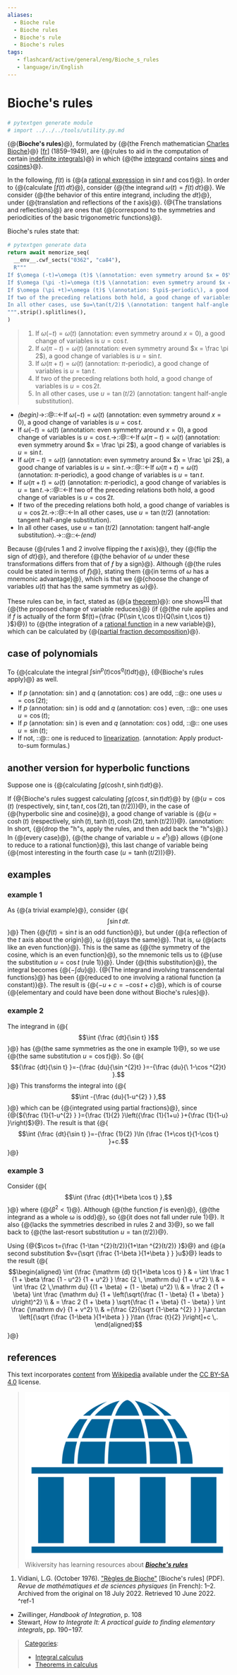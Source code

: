 ```yaml
---
aliases:
  - Bioche rule
  - Bioche rules
  - Bioche's rule
  - Bioche's rules
tags:
   - flashcard/active/general/eng/Bioche_s_rules
   - language/in/English
---
```


# Bioche's rules

```Python
# pytextgen generate module
# import ../../../tools/utility.py.md
```

<!-- | ![](../../archives/Wikimedia%20Commons/Text%20document%20with%20red%20question%20mark.svg) | This article includes a [list of references](https://en.wikipedia.org/wiki/Wikipedia:Citing%20sources), [related reading](https://en.wikipedia.org/wiki/Wikipedia:Further%20reading), or [external links](https://en.wikipedia.org/wiki/Wikipedia:External%20links), __but its sources remain unclear because it lacks [inline citations](https://en.wikipedia.org/wiki/Wikipedia:Citing%20sources#Inline_citations)__. Please help [improve](https://en.wikipedia.org/wiki/Wikipedia:WikiProject%20Reliability) this article by [introducing](https://en.wikipedia.org/wiki/Wikipedia:When%20to%20cite) more precise citations. _\(June 2022\)__\([Learn how and when to remove this message](https://en.wikipedia.org/wiki/Help:Maintenance%20template%20removal)\)_ | -->

{@{__Bioche's rules__}@}, formulated by {@{the French mathematician [Charles Bioche](Charles%20Bioche.md)}@} \[[fr](../fra/Charles%20Bioche.md)\] \(1859–1949\), are {@{rules to aid in the computation of certain [indefinite integrals](indefinite%20integral.md)}@} in which {@{the [integrand](integrand.md#terminology%20and%20notation) contains [sines](sine.md) and [cosines](cosine.md)}@}. <!--SR:!2025-10-20,82,349!2025-10-15,77,349!2025-10-22,84,349!2025-10-13,75,349-->

In the following, $f(t)$ is {@{a [rational expression](rational%20function.md) in $\sin t$ and $\cos t$}@}. In order to {@{calculate $\int f(t)\,dt$}@}, consider {@{the integrand $\omega (t)=f(t)\,dt$}@}. We consider {@{the behavior of this entire integrand, including the $dt$}@}, under {@{translation and reflections of the _t_ axis}@}. {@{The translations and reflections}@} are ones that {@{correspond to the symmetries and periodicities of the basic trigonometric functions}@}. <!--SR:!2026-12-26,688,330!2028-08-09,1165,350!2025-10-12,76,349!2025-10-16,78,349!2025-10-23,85,349!2025-10-18,80,349!2025-10-23,85,349-->

Bioche's rules state that:

```Python
# pytextgen generate data
return await memorize_seq(
  __env__.cwf_sects("0362", "ca84"),
  R"""
If $\omega (-t)=\omega (t)$ \(annotation: even symmetry around $x = 0$\), a good change of variables is $u=\cos t$.
If $\omega (\pi -t)=\omega (t)$ \(annotation: even symmetry around $x = \frac \pi 2$\), a good change of variables is $u=\sin t$.
If $\omega (\pi +t)=\omega (t)$ \(annotation: $\pi$-periodic\), a good change of variables is $u=\tan t$.
If two of the preceding relations both hold, a good change of variables is $u=\cos 2t$.
In all other cases, use $u=\tan(t/2)$ \(annotation: tangent half-angle substitution\).
""".strip().splitlines(),
)
```

<!--pytextgen generate section="0362"--><!-- The following content is generated at 2025-07-05T20:07:58.018509+08:00. Any edits will be overridden! -->

> 1. If $\omega (-t)=\omega (t)$ \(annotation: even symmetry around $x = 0$\), a good change of variables is $u=\cos t$.
> 2. If $\omega (\pi -t)=\omega (t)$ \(annotation: even symmetry around $x = \frac \pi 2$\), a good change of variables is $u=\sin t$.
> 3. If $\omega (\pi +t)=\omega (t)$ \(annotation: $\pi$-periodic\), a good change of variables is $u=\tan t$.
> 4. If two of the preceding relations both hold, a good change of variables is $u=\cos 2t$.
> 5. In all other cases, use $u=\tan(t/2)$ \(annotation: tangent half-angle substitution\).

<!--/pytextgen-->

<!--pytextgen generate section="ca84"--><!-- The following content is generated at 2025-07-05T20:07:58.075023+08:00. Any edits will be overridden! -->

- _(begin)_→::@::←If $\omega (-t)=\omega (t)$ \(annotation: even symmetry around $x = 0$\), a good change of variables is $u=\cos t$. <!--SR:!2026-03-10,392,270!2029-01-30,1295,350-->
- If $\omega (-t)=\omega (t)$ \(annotation: even symmetry around $x = 0$\), a good change of variables is $u=\cos t$.→::@::←If $\omega (\pi -t)=\omega (t)$ \(annotation: even symmetry around $x = \frac \pi 2$\), a good change of variables is $u=\sin t$. <!--SR:!2027-02-13,677,290!2027-08-18,846,310-->
- If $\omega (\pi -t)=\omega (t)$ \(annotation: even symmetry around $x = \frac \pi 2$\), a good change of variables is $u=\sin t$.→::@::←If $\omega (\pi +t)=\omega (t)$ \(annotation: $\pi$-periodic\), a good change of variables is $u=\tan t$. <!--SR:!2026-11-29,601,310!2025-11-26,223,290-->
- If $\omega (\pi +t)=\omega (t)$ \(annotation: $\pi$-periodic\), a good change of variables is $u=\tan t$.→::@::←If two of the preceding relations both hold, a good change of variables is $u=\cos 2t$. <!--SR:!2025-12-09,347,290!2029-02-18,1311,350-->
- If two of the preceding relations both hold, a good change of variables is $u=\cos 2t$.→::@::←In all other cases, use $u=\tan(t/2)$ \(annotation: tangent half-angle substitution\). <!--SR:!2027-10-18,902,330!2025-12-18,351,290-->
- In all other cases, use $u=\tan(t/2)$ \(annotation: tangent half-angle substitution\).→::@::←_(end)_ <!--SR:!2027-09-14,892,330!2026-11-18,607,310-->

<!--/pytextgen-->

Because {@{rules 1 and 2 involve flipping the _t_ axis}@}, they {@{flip the sign of _dt_}@}, and therefore {@{the behavior of _ω_ under these transformations differs from that of _ƒ_ by a sign}@}. Although {@{the rules could be stated in terms of _ƒ_}@}, stating them {@{in terms of _ω_ has a mnemonic advantage}@}, which is that we {@{choose the change of variables _u_\(_t_\) that has the same symmetry as _ω_}@}. <!--SR:!2025-10-20,82,349!2025-10-16,78,349!2025-10-12,74,349!2025-10-21,83,349!2025-10-20,82,349!2025-10-23,85,349-->

These rules can be, in fact, stated as {@{a [theorem](theorem.md)}@}: one shows<sup>[\[1\]](#^ref-1)</sup> that {@{the proposed change of variable reduces}@} \(if {@{the rule applies and if _f_ is actually of the form $f(t)={\frac {P(\sin t,\cos t)}{Q(\sin t,\cos t)} }$}@}\) to {@{the integration of a [rational function](rational%20function.md) in a new variable}@}, which can be calculated by {@{[partial fraction decomposition](partial%20fraction%20decomposition.md)}@}. <!--SR:!2025-10-20,82,349!2025-10-15,77,349!2025-10-12,74,349!2025-10-20,82,349!2025-10-21,83,349-->

## case of polynomials

To {@{calculate the integral $\int \sin ^{p}(t)\cos ^{q}(t)dt$}@}, {@{Bioche's rules apply}@} as well. <!--SR:!2025-10-21,83,349!2025-10-20,82,349-->

- If _p_ \(annotation: $\sin$\) and _q_ \(annotation: $\cos$\) are odd, ::@:: one uses $u=\cos(2t)$; <!--SR:!2025-10-22,84,349!2025-10-11,75,349-->
- If _p_ \(annotation: $\sin$\) is odd and _q_ \(annotation: $\cos$\) even, ::@:: one uses $u=\cos(t)$; <!--SR:!2025-10-19,81,349!2025-10-22,84,349-->
- If _p_ \(annotation: $\sin$\) is even and _q_ \(annotation: $\cos$\) odd, ::@:: one uses $u=\sin(t)$; <!--SR:!2025-10-15,77,349!2025-10-13,75,349-->
- If not, ::@:: one is reduced to [linearization](linearization.md). \(annotation: Apply product-to-sum formulas.\) <!--SR:!2025-10-23,85,349!2025-10-15,77,349-->

## another version for hyperbolic functions

Suppose one is {@{calculating $\int g(\cosh t,\sinh t)dt$}@}. <!--SR:!2025-10-21,83,349-->

If {@{Bioche's rules suggest calculating $\int g(\cos t,\sin t)dt$}@} by {@{$u=\cos(t)$ \(respectively, $\sin t,\tan t,\cos(2t),\tan(t/2)$\)}@}, in the case of {@{hyperbolic sine and cosine}@}, a good change of variable is {@{$u=\cosh(t)$ \(respectively, $\sinh(t),\tanh(t),\cosh(2t),\tanh(t/2)$\)}@}. \(annotation: In short, {@{drop the "h"s, apply the rules, and then add back the "h"s}@}.\) In {@{every case}@}, {@{the change of variable $u=e^{t}$}@} allows {@{one to reduce to a rational function}@}, this last change of variable being {@{most interesting in the fourth case \($u=\tanh(t/2)$\)}@}. <!--SR:!2025-10-21,83,349!2025-10-22,84,349!2025-10-20,82,349!2025-10-18,80,349!2025-10-21,83,349!2025-10-19,81,349!2025-10-23,85,349!2025-10-13,75,349!2025-10-14,76,349-->

## examples

### example 1

As {@{a trivial example}@}, consider {@{$$\int \sin t\,dt.$$}@} Then {@{$f(t)=\sin t$ is an odd function}@}, but under {@{a reflection of the _t_ axis about the origin}@}, ω {@{stays the same}@}. That is, ω {@{acts like an even function}@}. This is the same as {@{the symmetry of the cosine, which is an even function}@}, so the mnemonic tells us to {@{use the substitution $u=\cos t$ \(rule 1\)}@}. Under {@{this substitution}@}, the integral becomes {@{$-\int du$}@}. {@{The integrand involving transcendental functions}@} has been {@{reduced to one involving a rational function \(a constant\)}@}. The result is {@{$-u+c=-\cos t+c$}@}, which is of course {@{elementary and could have been done without Bioche's rules}@}. <!--SR:!2025-10-19,81,349!2025-10-19,81,349!2025-10-23,85,349!2025-10-18,80,349!2025-10-18,80,349!2025-10-20,82,349!2025-10-14,76,349!2025-10-16,78,349!2025-10-23,85,349!2025-10-22,84,349!2025-10-12,74,349!2025-10-13,75,349!2025-10-23,85,349!2025-10-22,84,349-->

### example 2

The integrand in {@{$$\int {\frac {dt}{\sin t} }$$}@} has {@{the same symmetries as the one in example 1}@}, so we use {@{the same substitution $u=\cos t$}@}. So {@{$${\frac {dt}{\sin t} }=-{\frac {du}{\sin ^{2}t} }=-{\frac {du}{\ 1-\cos ^{2}t} }.$$}@} This transforms the integral into {@{$$\int -{\frac {du}{1-u^{2} } },$$}@} which can be {@{integrated using partial fractions}@}, since {@{${\frac {1}{1-u^{2} } }={\frac {1}{2} }\left({\frac {1}{1+u} }+{\frac {1}{1-u} }\right)$}@}. The result is that {@{$$\int {\frac {dt}{\sin t} }=-{\frac {1}{2} }\ln {\frac {1+\cos t}{1-\cos t} }+c.$$}@} <!--SR:!2025-10-21,83,349!2025-10-22,84,349!2025-10-14,76,349!2025-10-11,75,349!2025-10-17,79,349!2025-10-18,80,349!2025-10-14,76,349!2025-10-19,81,349-->

### example 3

Consider {@{$$\int {\frac {dt}{1+\beta \cos t} },$$}@} where {@{$\beta ^{2}<1$}@}. Although {@{the function _f_ is even}@}, {@{the integrand as a whole ω is odd}@}, so {@{it does not fall under rule 1}@}. It also {@{lacks the symmetries described in rules 2 and 3}@}, so we fall back to {@{the last-resort substitution $u=\tan(t/2)$}@}. <!--SR:!2025-10-22,84,349!2025-10-22,84,349!2025-10-21,83,349!2025-10-23,85,349!2025-10-16,78,349!2025-10-17,79,349!2025-10-17,79,349-->

Using {@{$\cos t={\frac {1-\tan ^{2}(t/2)}{1+\tan ^{2}(t/2)} }$}@} and {@{a second substitution $v={\sqrt {\frac {1-\beta }{1+\beta } } }u$}@} leads to the result {@{$$\begin{aligned} \int {\frac {\mathrm {d} t}{1+\beta \cos t} } & = \int \frac 1 {1 + \beta \frac {1 - u^2} {1 + u^2} } \frac {2 \, \mathrm du} {1 + u^2} \\ & = \int \frac {2 \,\mathrm du} {(1 + \beta) + (1 - \beta) u^2} \\ & = \frac 2 {1 + \beta} \int \frac {\mathrm du} {1 + \left(\sqrt{\frac {1 - \beta} {1 + \beta} } u\right)^2} \\ & = \frac 2 {1 + \beta } \sqrt{\frac {1 + \beta} {1 - \beta} } \int \frac {\mathrm dv} {1 + v^2} \\ & ={\frac {2}{\sqrt {1-\beta ^{2} } } }\arctan \left[{\sqrt {\frac {1-\beta }{1+\beta } } }\tan {\frac {t}{2} }\right]+c \,. \end{aligned}$$}@} <!--SR:!2025-10-21,83,349!2026-02-14,166,329!2026-02-27,161,309-->

## references

This text incorporates [content](https://en.wikipedia.org/wiki/Bioche's_rules) from [Wikipedia](Wikipedia.md) available under the [CC BY-SA 4.0](https://creativecommons.org/licenses/by-sa/4.0/) license.

> ![Wikiversity logo](../../archives/Wikimedia%20Commons/Wikiversity%20logo%202017.svg) Wikiversity has learning resources about ___[Bioche's rules](https://en.wikiversity.org/wiki/Bioche%27s%20rules)___

1. <a id="CITEREFVidiani1976"></a> Vidiani, L.G. \(October 1976\). ["Règles de Bioche"](https://web.archive.org/web/20220718014842/http://www.georges-vidiani.com/wp-content/uploads/2016/09/Bioche-MP-Octobre-19760001.pdf) \[Bioche's rules\] \(PDF\). _Revue de mathématiques et de sciences physiques_ \(in French\): 1–2. Archived from the original on 18 July 2022. Retrieved 10 June 2022. <a id="^ref-1"></a>^ref-1

- Zwillinger, _Handbook of Integration_, p. 108
- Stewart, _How to Integrate It: A practical guide to finding elementary integrals_, pp. 190−197.

> [Categories](https://en.wikipedia.org/wiki/Help:Category):
>
> - [Integral calculus](https://en.wikipedia.org/wiki/Category:Integral%20calculus)
> - [Theorems in calculus](https://en.wikipedia.org/wiki/Category:Theorems%20in%20calculus)
